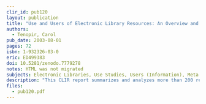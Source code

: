 ```yaml
---
clir_id: pub120
layout: publication
title: "Use and Users of Electronic Library Resources: An Overview and Analysis of Recent Research Studies"
authors: 
  - Tenopir, Carol
pub_date: 2003-08-01
pages: 72
isbn: 1-932326-03-0
eric: ED499383
doi: 10.5281/zenodo.7779278
notes: HTML was not migrated
subjects: Electronic Libraries, Use Studies, Users (Information), Meta Analysis, Library Associations, Research Reports, Evaluation Research, Research Design, Information Utilization, Information Services
description: "This CLIR report summarizes and analyzes more than 200 recent research publications that focus on the use of electronic library resources (digital libraries and digital resources) and were published between 1995 and 2003. Eight major ongoing studies (each with multiple publications) are identified as Tier 1 studies and are analyzed in detail, while about 100 smaller-scale studies are classified as Tier 2 studies and are examined together. The goal of this report is to provide information that librarians can use to make important decisions about collections, services, and product design."
files:
  - pub120.pdf
---
```

